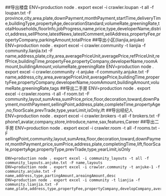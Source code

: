 ##导出楼盘
    ENV=production node . export excel -i crawler.loupan -t all -f loupan.txt -F province,city,area,plate,downPayment,monthPayment,startTime,deliveryTime,buildingType,propertyAge,decorationStandard,volumeRate,greeningRate,totalHouseholds,floorInfo,jobProgress,name,price,type,developerName,district,address,sellPhone,latestNews,latestComment,sellAddress,propertyFee,propertyCompany,parkingAmount,totalPrice
##导出小区(lianjia,anjuke)
    ENV=production node . export excel -i crawler.community -t lianjia -f community.lianjia.txt -F name,address,plate,city,area,averagePriceUnit,averagePrice,refPriceUnit,refPrice,buildingTime,propertyFee,propertyCompany,developerName,roomAmount,buildingAmount,volumeRate,greeningRate
    ENV=production node . export excel -i crawler.community -t anjuke  -f community.anjuke.txt -F name,address,city,area,averagePriceUnit,averagePrice,buildingTime,propertyFee,propertyCompany,developerName,roomAmount,buildingAmount,volumeRate,greeningRate,tags
##导出二手房
    ENV=production node . export excel -i crawler.rooms -t all -f room.txt -F community,layout,sumArea,sumPrice,price,floor,decoration,toward,downPayment,monthPayment,sellingPoint,address,plate,completeTime,propertyAge,no,floorScale,prevTrade,type,yearLimit,isOnly,ift
##导出经纪人
    ENV=production node . export excel -i crawler.brokers -t all -f brokers.txt -F phone1,avatar,company,store,introduce,name,sax,features,Career
##导出二手房
    ENV=production node . export excel -i crawler.room -t all -f rooms.txt -F sellingPoint,community,layout,sumArea,floor,decoration,toward,downPayment,monthPayment,price,sumPrice,address,plate,completingTime,lift,floorScale,propertyAge,propertyType,prevTrade,type,yearLimit,isOnly


    ENV=production node . export excel -i community_layouts -t all -f community_layouts.anjuke.txt -F name,layouts
    ENV=production node . export excel -i crawler.community -t anjuke-1 -f community.anjuke.txt -F name,address,type,partingAmount,areaingAmount,desc
    ENV=production node . export excel -i community -t lianjia -f community.lianjia.txt -F name,plate,address,type,propertyFee,propertyCompany,developCompany,averagePrice,refPrice
